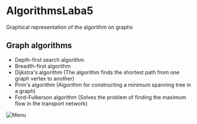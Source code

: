 # AlgorithmsLaba5

Graphical representation of the algorithm on graphs

## Graph algorithms
- Depth-first search algorithm
- Breadth-first algorithm
- Dijkstra's algorithm (The algorithm finds the shortest path from one graph vertex to another)
- Prim's algorithm (Algorithm for constructing a minimum spanning tree in a graph)
- Ford-Fulkerson algorithm (Solves the problem of finding the maximum flow in the transport network)

![Menu](Assets\Images\menu-screen.png "Menu Screen")
